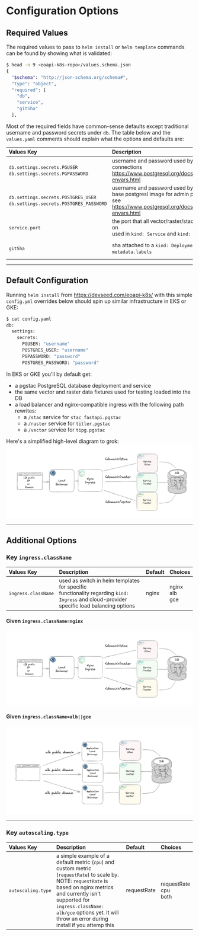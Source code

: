 # Configuration Options

## Required Values

The required values to pass to `helm install` or `helm template` commands can be found by showing what is validated:

```bash
$ head -n 9 <eoapi-k8s-repo>/values.schema.json
{
  "$schema": "http://json-schema.org/schema#",
  "type": "object",
  "required": [
    "db",
    "service",
    "gitSha"
  ],
```

Most of the required fields have common-sense defaults except traditional username and password secrets under `db`. 
The table below and the `values.yaml` comments should explain what the options and defaults are:

|                               **Values Key**                              |                                                              **Description**                                                              |  **Default** | **Choices**            |
|:-------------------------------------------------------------------------|:-----------------------------------------------------------------------------------------------------------------------------------------|:------------|:------------------------|
| `db.settings.secrets.PGUSER`<br>`db.settings.secrets.PGPASSWORD`              | username and password used by application for connections<br>https://www.postgresql.org/docs/current/libpq-envars.html                    |              |                        |
| `db.settings.secrets.POSTGRES_USER`<br>`db.settings.secrets.POSTGRES_PASSWORD` | username and password used by<br>base postgresl image for admin purposes<br>see https://www.postgresql.org/docs/current/libpq-envars.html |              |                        |
| `service.port`                                                              | the port that all vector/raster/stac services run on<br>used in `kind: Service` and `kind: Ingress`                                       |     8080     |   your favorite port   |
| `gitSha`                                                                    | sha attached to a `kind: Deployment` key `metadata.labels`                                                                                | gitshaABC123 | your favorite sha      |


--- 

## Default Configuration

Running `helm install` from https://devseed.com/eoapi-k8s/ with this simple `config.yml` overrides below
should spin up similar infrastructure in EKS or GKE:

```python
$ cat config.yaml 
db:
  settings:
    secrets:
      PGUSER: "username"
      POSTGRES_USER: "username"
      PGPASSWORD: "password"
      POSTGRES_PASSWORD: "password"
```

In EKS or GKE you'll by default get:

* a pgstac PostgreSQL database deployment and service
* the same vector and raster data fixtures used for testing loaded into the DB
* a load balancer and nginx-compatible ingress with the following path rewrites:
    * a `/stac` service for `stac_fastapi.pgstac`
    * a `/raster` service for `titler.pgstac`
    * a `/vector` service for `tipg.pgstac`

Here's a simplified high-level diagram to grok:
![](./images/default_architecture.png)

---

## Additional Options

### Key `ingress.className`

|   **Values Key**  |                                                                 **Description**                                                                 | **Default** | **Choices**  |
|:-----------------|:-----------------------------------------------------------------------------------------------------------------------------------------------|:-----------|:--------------|
| `ingress.className` | used as switch in helm templates for specific<br>functionality regarding `kind: Ingress` and cloud-provider<br>specific load balancing options  | nginx       | nginx<br>alb<br>gce<br> |

#### Given `ingress.className=nginx`
![](./images/default_architecture.png)


#### Given `ingress.className=alb||gce` 
![](./images/alb_architecture.png)

---

### Key `autoscaling.type`

|   **Values Key**  |                                                                 **Description**                                                                 | **Default** | **Choices**  |
|:-----------------|:-----------------------------------------------------------------------------------------------------------------------------------------------|:-----------|:--------------|
| `autoscaling.type` | a simple example of a default metric (`cpu`) and custom metric (`requestRate`) to scale by. NOTE: `requestRate` is based on nginx metrics and currently isn't supported for `ingress.className: alb/gce` options yet. It will throw an error during install if you attemp this  | requestRate       | requestRate<br>cpu<br>both<br> |
